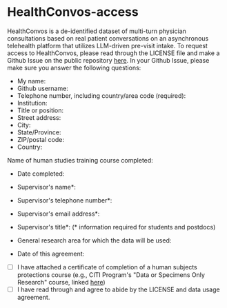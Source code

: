 # HealthConvos-access
HealthConvos is a de-identified dataset of multi-turn physician consultations based on real patient conversations on an asynchronous telehealth platform that utilizes LLM-driven pre-visit intake. To request access to HealthConvos, please read through the LICENSE file and make a Github Issue on the public repository [here](https://github.com/counsel-health/HealthConvos-access/issues). In your Github Issue, please make sure you answer the following questions:

- My name:
- Github username:
- Telephone number, including country/area code (required):
- Institution:
- Title or position:
- Street address:
- City:
- State/Province:
- ZIP/postal code:
- Country:

Name of human studies training course completed:
- Date completed:

- Supervisor's name*:
- Supervisor's telephone number*:
- Supervisor's email address*:
- Supervisor's title*:
(\* information required for students and postdocs)
- General research area for which the data will be used:

- Date of this agreement:
- [ ] I have attached a certificate of completion of a human subjects protections course (e.g., CITI Program's "Data or Specimens Only Research" course, linked [here](https://about.citiprogram.org/))
- [ ] I have read through and agree to abide by the LICENSE and data usage agreement.
